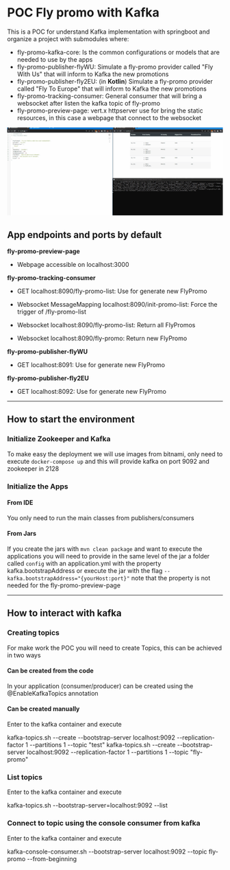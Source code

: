 # POC Fly promo with Kafka

This is a POC for understand Kafka implementation with springboot and organize a project with submodules where:

- fly-promo-kafka-core: Is the common configurations or models that are needed to use by the apps
- fly-promo-publisher-flyWU: Simulate a fly-promo provider called "Fly With Us" that will inform to Kafka the new promotions
- fly-promo-publisher-fly2EU: (in **Kotlin**) Simulate a fly-promo provider called "Fly To Europe" that will inform to Kafka the new promotions
- fly-promo-tracking-consumer: General consumer that will bring a websocket after listen the kafka topic of fly-promo
- fly-promo-preview-page: vert.x httpserver use for bring the static resources, in this case a webpage that connect to the websocket

![Example](example.gif)

## App endpoints and ports by default

**fly-promo-preview-page**

- Webpage accessible on localhost:3000

**fly-promo-tracking-consumer**

- GET localhost:8090/fly-promo-list: Use for generate new FlyPromo

- Websocket MessageMapping localhost:8090/init-promo-list: Force the trigger of /fly-promo-list
- Websocket localhost:8090/fly-promo-list: Return all FlyPromos
- Websocket localhost:8090/fly-promo: Return new FlyPromo

**fly-promo-publisher-flyWU**

- GET localhost:8091: Use for generate new FlyPromo

**fly-promo-publisher-fly2EU**

- GET localhost:8092: Use for generate new FlyPromo

----

## How to start the environment

### Initialize Zookeeper and Kafka
To make easy the deployment we will use images from bitnami, only need to execute ```docker-compose up``` and this will provide kafka on port 9092 and zookeeper in 2128

### Initialize the Apps

#### From IDE
You only need to run the main classes from publishers/consumers

#### From Jars
If you create the jars with ```mvn clean package``` and want to execute the applications you will need to provide in the same level of the jar a folder called
```config``` with an application.yml with the property kafka.bootstrapAddress or execute the jar with the flag ```--kafka.bootstrapAddress="{yourHost:port}"```
note that the property is not needed for the fly-promo-preview-page

----

## How to interact with kafka


### Creating topics

For make work the POC you will need to create Topics, this can be achieved in two ways

#### Can be created from the code

In your application (consumer/producer) can be created using the @EnableKafkaTopics annotation

#### Can be created manually

Enter to the kafka container and execute 

kafka-topics.sh --create --bootstrap-server localhost:9092 --replication-factor 1 --partitions 1 --topic "test"
kafka-topics.sh --create --bootstrap-server localhost:9092 --replication-factor 1 --partitions 1 --topic "fly-promo"

### List topics

Enter to the kafka container and execute

kafka-topics.sh --bootstrap-server=localhost:9092 --list

### Connect to topic using the console consumer from kafka
Enter to the kafka container and execute

kafka-console-consumer.sh --bootstrap-server localhost:9092 --topic fly-promo --from-beginning
